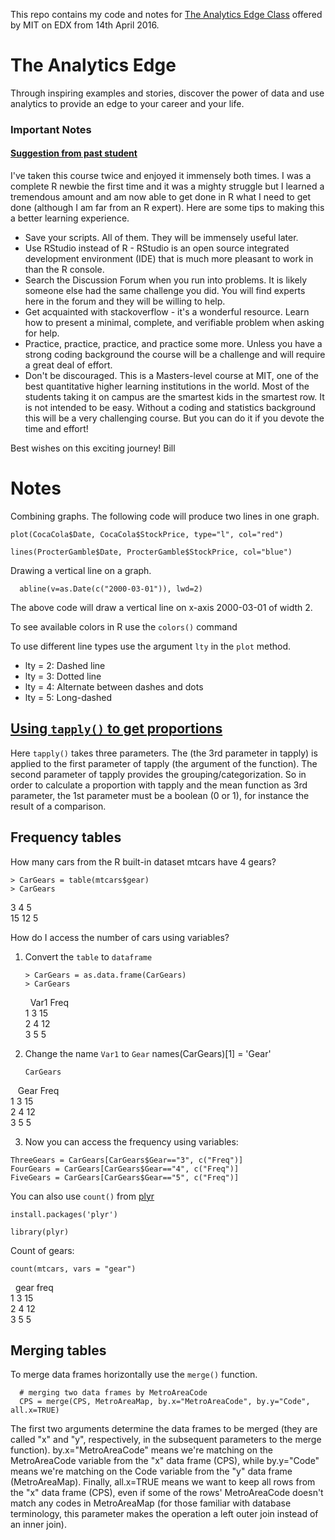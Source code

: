
This repo contains my code and notes for [The Analytics Edge Class](https://www.edx.org/course/analytics-edge-mitx-15-071x-2#!) offered by MIT on EDX from 14th April 2016.

# The Analytics Edge

Through inspiring examples and stories, discover the power of data and use analytics to provide an edge to your career and your life.

### Important Notes

#### [Suggestion from past student](https://courses.edx.org/courses/course-v1:MITx+15.071x_3+1T2016/discussion/forum/i4x-MITx-15.071x_2-course-1T2015/threads/570d0b84209a65053f000312)
I've taken this course twice and enjoyed it immensely both times. I was a complete R newbie the first time and it was a mighty struggle but I learned a tremendous amount and am now able to get done in R what I need to get done (although I am far from an R expert).
Here are some tips to making this a better learning experience.

* Save your scripts. All of them. They will be immensely useful later.
* Use RStudio instead of R - RStudio is an open source integrated development environment (IDE) that is much more pleasant to work in than the R console.
* Search the Discussion Forum when you run into problems. It is likely someone else had the same challenge you did.
You will find experts here in the forum and they will be willing to help.
* Get acquainted with stackoverflow - it's a wonderful resource.
Learn how to present a minimal, complete, and verifiable problem when asking for help.
* Practice, practice, practice, and practice some more. Unless you have a strong coding background the course will be a challenge and will require a great deal of effort.
* Don't be discouraged. This is a Masters-level course at MIT, one of the best quantitative higher learning institutions in the world. Most of the students taking it on campus are the smartest kids in the smartest row. It is not intended to be easy. Without a coding and statistics background this will be a very challenging course.
But you can do it if you devote the time and effort!

Best wishes on this exciting journey!
Bill

# Notes
Combining graphs.
The following code will produce two lines in one graph.

```
plot(CocaCola$Date, CocaCola$StockPrice, type="l", col="red")

lines(ProcterGamble$Date, ProcterGamble$StockPrice, col="blue")
```

Drawing a vertical line on a graph.
```
  abline(v=as.Date(c("2000-03-01")), lwd=2)
```

The above code will draw a vertical line on x-axis 2000-03-01 of width 2.

To see available colors in R use the `colors()` command

To use different line types use the argument `lty` in the `plot` method.

- lty = 2: Dashed line
- lty = 3: Dotted line
- lty = 4: Alternate between dashes and dots
- lty = 5: Long-dashed

## [Using `tapply()` to get proportions](https://courses.edx.org/courses/course-v1:MITx+15.071x_3+1T2016/discussion/forum/78e20dc705de4a87986c2bcd1321b23a/threads/5712a71bdb70a905a80000e7)


Here `tapply()` takes three parameters.
The (the 3rd parameter in tapply) is applied to the first parameter of tapply
(the argument of the function).
The second parameter of tapply provides the grouping/categorization.
So in order to calculate a proportion with tapply and the mean function as 3rd parameter,
the 1st parameter must be a boolean (0 or 1), for instance the result of a comparison.


## Frequency tables

How many cars from the R built-in dataset mtcars have 4 gears?

```
> CarGears = table(mtcars$gear)
> CarGears
```

 3  4  5\
15 12  5

How do I access the number of cars using variables?

1. Convert the `table` to `dataframe`
    ```
    > CarGears = as.data.frame(CarGears)
    > CarGears
    ```

    &nbsp;&nbsp;Var1 Freq\
    1    3   15\
    2    4   12\
    3    5    5

2. Change the name `Var1` to `Gear`
    names(CarGears)[1] = 'Gear'
    ```
    CarGears
    ```

&nbsp;&nbsp;   Gear Freq\
1    3   15\
2    4   12\
3    5    5

3. Now you can access the frequency using variables:
  ```
  ThreeGears = CarGears[CarGears$Gear=="3", c("Freq")]
  FourGears = CarGears[CarGears$Gear=="4", c("Freq")]
  FiveGears = CarGears[CarGears$Gear=="5", c("Freq")]
  ```

You can also use `count()` from [plyr](https://cran.r-project.org/web/packages/plyr/plyr.pdf)

`install.packages('plyr')`

`library(plyr)`

 Count of gears:

`count(mtcars, vars = "gear")`

&nbsp;&nbsp;gear freq\
1    3   15\
2    4   12\
3    5    5

## Merging tables

To merge data frames horizontally use the `merge()` function.

```
  # merging two data frames by MetroAreaCode
  CPS = merge(CPS, MetroAreaMap, by.x="MetroAreaCode", by.y="Code", all.x=TRUE)
```

The first two arguments determine the data frames to be merged (they are called
"x" and "y", respectively, in the subsequent parameters to the merge function).
by.x="MetroAreaCode" means we're matching on the MetroAreaCode variable from the
"x" data frame (CPS), while by.y="Code" means we're matching on the Code variable
from the "y" data frame (MetroAreaMap). Finally, all.x=TRUE means we want to keep
all rows from the "x" data frame (CPS), even if some of the rows' MetroAreaCode
doesn't match any codes in MetroAreaMap (for those familiar with database
terminology, this parameter makes the operation a left outer join
instead of an inner join).
